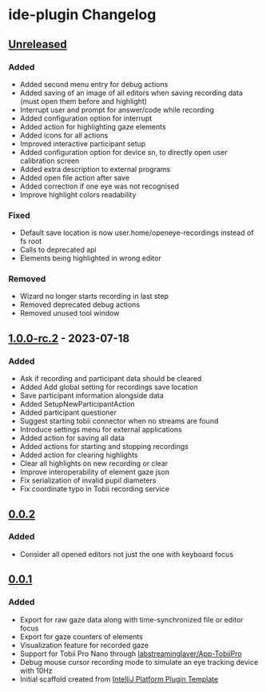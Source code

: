 <!-- Keep a Changelog guide -> https://keepachangelog.com -->

# ide-plugin Changelog

## [Unreleased]

### Added

- Added second menu entry for debug actions
- Added saving of an image of all editors when saving recording data (must open them before and highlight)
- Interrupt user and prompt for answer/code while recording
- Added configuration option for interrupt
- Added action for highlighting gaze elements
- Added icons for all actions
- Improved interactive participant setup
- Added configuration option for device sn, to directly open user calibration screen
- Added extra description to external programs
- Added open file action after save
- Added correction if one eye was not recognised
- Improve highlight colors readability

### Fixed

- Default save location is now user.home/openeye-recordings instead of fs root
- Calls to deprecated api
- Elements being highlighted in wrong editor

### Removed

- Wizard no longer starts recording in last step
- Removed deprecated debug actions
- Removed unused tool window

## [1.0.0-rc.2] - 2023-07-18

### Added

- Ask if recording and participant data should be cleared
- Added Add global setting for recordings save location
- Save participant information alongside data
- Added SetupNewParticipantAction
- Added participant questioner
- Suggest starting tobii connector when no streams are found
- Introduce settings menu for external applications
- Added action for saving all data
- Added actions for starting and stopping recordings
- Added action for clearing highlights
- Clear all highlights on new recording or clear
- Improve interoperability of element gaze json
- Fix serialization of invalid pupil diameters
- Fix coordinate typo in Tobii recording service

## [0.0.2]

### Added
- Consider all opened editors not just the one with keyboard focus

## [0.0.1]

### Added
- Export for raw gaze data along with time-synchronized file or editor focus
- Export for gaze counters of elements
- Visualization feature for recorded gaze
- Support for Tobii Pro Nano through [labstreaminglayer/App-TobiiPro](https://github.com/labstreaminglayer/App-TobiiPro)
- Debug mouse cursor recording mode to simulate an eye tracking device with 10Hz
- Initial scaffold created
  from [IntelliJ Platform Plugin Template](https://github.com/JetBrains/intellij-platform-plugin-template)

[Unreleased]: https://github.com/DieKautz/ide-plugin/compare/v1.0.0-rc.2...HEAD
[1.0.0-rc.2]: https://github.com/DieKautz/ide-plugin/compare/v0.0.2...v1.0.0-rc.2
[0.0.2]: https://github.com/DieKautz/ide-plugin/compare/v0.0.1...v0.0.2
[0.0.1]: https://github.com/DieKautz/ide-plugin/commits/v0.0.1
